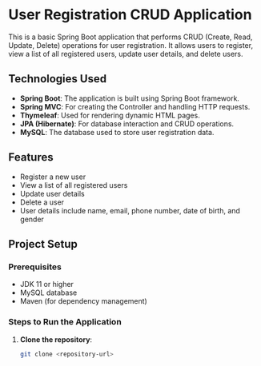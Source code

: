 # User Registration CRUD Application

This is a basic Spring Boot application that performs CRUD (Create, Read, Update, Delete) operations for user registration. It allows users to register, view a list of all registered users, update user details, and delete users.

## Technologies Used

- **Spring Boot**: The application is built using Spring Boot framework.
- **Spring MVC**: For creating the Controller and handling HTTP requests.
- **Thymeleaf**: Used for rendering dynamic HTML pages.
- **JPA (Hibernate)**: For database interaction and CRUD operations.
- **MySQL**: The database used to store user registration data.

## Features

- Register a new user
- View a list of all registered users
- Update user details
- Delete a user
- User details include name, email, phone number, date of birth, and gender

## Project Setup

### Prerequisites

- JDK 11 or higher
- MySQL database
- Maven (for dependency management)

### Steps to Run the Application

1. **Clone the repository**:
   ```bash
   git clone <repository-url>
   ```
